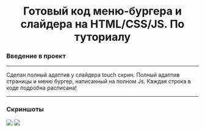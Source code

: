<h1 align="center">Готовый код меню-бургера и слайдера на HTML/CSS/JS. По туториалу</h1>
<h3>Введение в проект</h3>
<hr>
<p>Сделан полный адаптив у слайдера touch скрин. Полный адаптив страницы и меню бургер, написанный на полном Js. Каждая строка в коде подробна расписана!</p>

<hr>

<h3>Скриншоты</h3>

<div ></div>
<img src="https://user-images.githubusercontent.com/107222527/188510379-95674dbc-9ef5-4aea-a567-1b1bc351be89.png" width=''>
<img src="https://user-images.githubusercontent.com/107222527/188510387-159f4fde-1a07-4c31-8859-d14c8a9545f9.png" width=''>
